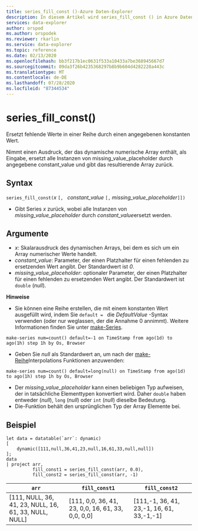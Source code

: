 ```yaml
---
title: series_fill_const ()-Azure Daten-Explorer
description: In diesem Artikel wird series_fill_const () in Azure Daten-Explorer beschrieben.
services: data-explorer
author: orspod
ms.author: orspodek
ms.reviewer: rkarlin
ms.service: data-explorer
ms.topic: reference
ms.date: 02/13/2020
ms.openlocfilehash: bb3f217b1ec0631f533a10433a7be368945667d7
ms.sourcegitcommit: 09da3f26b4235368297b8b9b604d4282228a443c
ms.translationtype: MT
ms.contentlocale: de-DE
ms.lasthandoff: 07/28/2020
ms.locfileid: "87344534"
---
```

# <a name="series_fill_const"></a>series_fill_const()

Ersetzt fehlende Werte in einer Reihe durch einen angegebenen konstanten Wert.

Nimmt einen Ausdruck, der das dynamische numerische Array enthält, als Eingabe, ersetzt alle Instanzen von missing_value_placeholder durch angegebene constant_value und gibt das resultierende Array zurück.

## <a name="syntax"></a>Syntax

`series_fill_const(`*x* `[, ` *constant_value* `[,` *missing_value_placeholder*`]])`
* Gibt Series *x* zurück, wobei alle Instanzen von *missing_value_placeholder* durch *constant_value*ersetzt werden.

## <a name="arguments"></a>Argumente

* *x*: Skalarausdruck des dynamischen Arrays, bei dem es sich um ein Array numerischer Werte handelt.
* *constant_value*: Parameter, der einen Platzhalter für einen fehlenden zu ersetzenden Wert angibt. Der Standardwert ist *0*. 
* *missing_value_placeholder*: optionaler Parameter, der einen Platzhalter für einen fehlenden zu ersetzenden Wert angibt. Der Standardwert ist `double` (*null*).

**Hinweise**
* Sie können eine Reihe erstellen, die mit einem konstanten Wert ausgefüllt wird, indem Sie `default = ` die *DefaultValue* -Syntax verwenden (oder nur weglassen, der die Annahme 0 annimmt). Weitere Informationen finden Sie unter [make-Series](make-seriesoperator.md).

```kusto
make-series num=count() default=-1 on TimeStamp from ago(1d) to ago(1h) step 1h by Os, Browser
```
  
* Geben Sie *null* als Standardwert an, um nach der [make-Reihe](make-seriesoperator.md)Interpolations Funktionen anzuwenden: 

```kusto
make-series num=count() default=long(null) on TimeStamp from ago(1d) to ago(1h) step 1h by Os, Browser
```
  
* Der *missing_value_placeholder* kann einen beliebigen Typ aufweisen, der in tatsächliche Elementtypen konvertiert wird. Daher `double` haben entweder (*null*), `long` (*null*) oder `int` (*null*) dieselbe Bedeutung.
* Die-Funktion behält den ursprünglichen Typ der Array Elemente bei. 

## <a name="example"></a>Beispiel

<!-- csl: https://help.kusto.windows.net:443/Samples -->
```kusto
let data = datatable(`arr`: dynamic)
[
    dynamic([111,null,36,41,23,null,16,61,33,null,null])   
];
data 
| project arr, 
          fill_const1 = series_fill_const(arr, 0.0),
          fill_const2 = series_fill_const(arr, -1)  
```

|`arr`|`fill_const1`|`fill_const2`|
|---|---|---|
|[111, NULL, 36, 41, 23, NULL, 16, 61, 33, NULL, NULL]|[111, 0,0, 36, 41, 23, 0,0, 16, 61, 33, 0,0, 0,0]|[111,-1, 36, 41, 23,-1, 16, 61, 33,-1,-1]|
